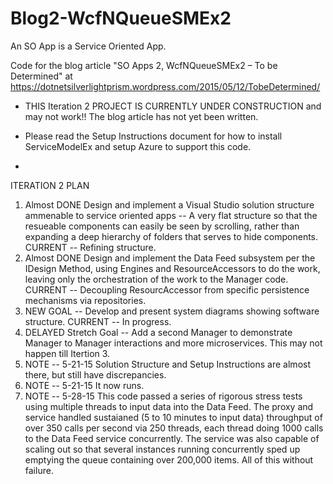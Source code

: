 # Blog2-WcfNQueueSMEx2
An SO App is a Service Oriented App.

Code for the blog article "SO Apps 2, WcfNQueueSMEx2 – To be Determined" at  https://dotnetsilverlightprism.wordpress.com/2015/05/12/TobeDetermined/

*  THIS Iteration 2 PROJECT IS CURRENTLY UNDER CONSTRUCTION and may not work!!  The blog article has not yet been written.

*  Please read the Setup Instructions document for how to install ServiceModelEx and setup Azure to support this code.
*  
ITERATION 2 PLAN
1. Almost DONE Design and implement a Visual Studio solution structure ammenable to service oriented apps -- A very flat structure so that the resueable components can easily be seen by scrolling, rather than expanding a deep hierarchy of folders that serves to hide components.  CURRENT -- Refining structure.
2. Almost DONE Design and implement the Data Feed subsystem per the IDesign Method, using Engines and ResourceAccessors to do the work, leaving only the orchestration of the work to the Manager code.  CURRENT -- Decoupling ResourcAccessor from specific persistence mechanisms via repositories.
3. NEW GOAL -- Develop and present system diagrams showing software structure.  CURRENT -- In progress.
3. DELAYED Stretch Goal -- Add a second Manager to demonstrate Manager to Manager interactions and more microservices.  This may not happen till Itertion 3.
4. NOTE -- 5-21-15  Solution Structure and Setup Instructions are almost there, but still have discrepancies.
5. NOTE -- 5-21-15  It now runs.
6. NOTE -- 5-28-15  This code passed a series of rigorous stress tests using multiple threads to input data into the Data Feed.  The proxy and service handled sustaianed (5 to 10 minutes to input data) throughput of over 350 calls per second via 250 threads, each thread doing 1000 calls to the Data Feed service concurrently.  The service was also capable of scaling out so that several instances running concurrently sped up emptying the queue containing over 200,000 items.  All of this without failure.

